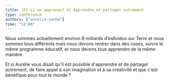 ```yaml
---
title: (Et si on apprenait à) Apprendre et partager autrement
type: conference
authors: ["aurelie-vache"]
time: "12:00"
---
```


Nous sommes actuellement environ 8 milliards d’individus sur Terre et nous sommes tous différents mais nous devons rentrer dans des cases, suivre le même programme éducatif, et nous devons tous apprendre de la même manière. 

Et si Aurélie vous disait qu'il est possible d'apprendre et de partager autrement, de faire appel à son imagination et à sa créativité et que c'est bénéfique pour tout le monde ?
